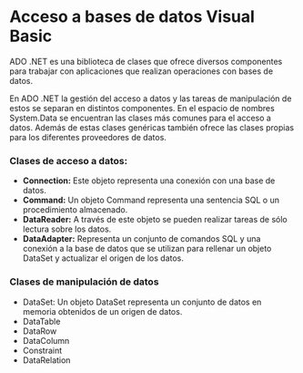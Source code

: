 <h1>Acceso a bases de datos Visual Basic</h1>
<p>ADO .NET es una biblioteca de clases que ofrece diversos componentes para trabajar con aplicaciones que realizan operaciones con bases de datos.</p>
<p>En ADO .NET la gestión del acceso a datos y las tareas de manipulación de estos se separan en distintos componentes. En el espacio de nombres System.Data se encuentran las clases más comunes para el acceso a datos. Además de estas clases genéricas también ofrece las clases propias para los diferentes proveedores de datos.</p>
<h3><strong>Clases de acceso a datos:</strong> </h3>
<ul>
  <li><strong>Connection:</strong> Este objeto representa una conexión con una base de datos.</li>
  <li><strong>Command:</strong> Un objeto Command representa una sentencia SQL o un procedimiento almacenado.</li>
  <li><strong>DataReader:</strong> A través de este objeto se pueden realizar tareas de sólo lectura sobre los datos.</li>
  <li><strong>DataAdapter:</strong> Representa un conjunto de comandos SQL y una conexión a la base de datos que se utilizan para rellenar un objeto DataSet y actualizar el origen de los datos.</li>
</ul>
<h3><strong>Clases de manipulación de datos</strong></h3>
<ul>
<li>DataSet: Un objeto DataSet representa un conjunto de datos en memoria obtenidos de un origen de datos.</li>
  <li>DataTable</li>
  <li>DataRow</li>
  <li>DataColumn</li>
  <li>Constraint</li>
  <li>DataRelation</li>
</ul>
